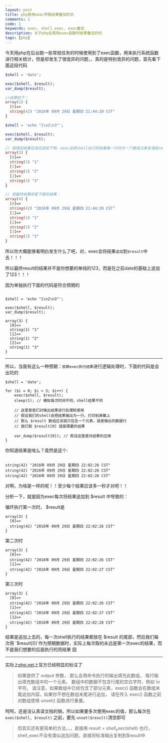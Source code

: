 ```yaml
---
layout: post
title: php使用exec导致结果叠加的坑
comments: 1
code: 1
keywords: exec, shell_exec, exec叠加
description: 关于php在使用exec函数时结果叠加的坑
tags: [php]
---
```


今天用php在后台跑一些常规任务的时候使用到了exec函数，用来执行系统函数进行相关统计，但是却发生了很诡异的问题，，真的是特别诡异的问题，首先看下面这段代码

```php
$shell = 'date';

exec($shell, $result);
var_dump($result);

//结果如下：
array(1) {
  [0]=>
  string(42) "2016年 09月 29日 星期四 21:44:20 CST"
}

$shell = 'echo "1\n2\n3"';

exec($shell, $result);
var_dump($result);

// 按理说结果应该应该如下啊，exec会把shell执行的结果每一行作为一个数组元素复值给result：
array(3) {
  [0]=>
  string(1) "1"
  [1]=>
  string(1) "2"
  [2]=>
  string(1) "3"
}

// 但最终结果却是下面的结果：
array(4) {
  [0]=>
  string(42) "2016年 09月 29日 星期四 21:44:20 CST"
  [1]=>
  string(1) "1"
  [2]=>
  string(1) "2"
  [3]=>
  string(1) "3"
}

```

所以你大概能够看明白发生什么了吧，对，exec会将结果`追加`到`$result`中去！！！

所以最终result的结果并不是你想要的单纯的123，而是在之前date的基础上追加了123！！！

因为单独执行下面的代码是符合预期的

```

$shell = 'echo "1\n2\n3"';

exec($shell, $result);
var_dump($result);

array(3) {
  [0]=>
  string(1) "1"
  [1]=>
  string(1) "2"
  [2]=>
  string(1) "3"
}

```

----

所以，当我有这么一种预期：`依赖exec执行结果`进行逻辑处理时，下面的代码是会出坑的

```
$shell = 'date';

for ($i = 0; $i < 3; $i++) {
    exec($shell, $result);
    sleep(1); // 模拟每次时间不同，shell结果不同

    // 这里是我们对输出结果进行处理和使用
    // 假设我们的shell会把结果输出为一行，打印到屏幕上
    // 那么 $result 数组应该就只包含一个元素，就是输出的数据行
    // 我们取 $result[0] 就是需要的结果

    var_dump($result[0]); // 假设这里是对结果的应用
}

```

你知道结果是啥么？竟然是这个:

```

string(42) "2016年 09月 29日 星期四 22:02:26 CST"
string(42) "2016年 09月 29日 星期四 22:02:26 CST"
string(42) "2016年 09月 29日 星期四 22:02:26 CST"

```

对啊，为啥是一样的呢！！至少每个结果应该多一秒才对吧！！

分析一下，就是因为exec每次将结果追加到 $result 中导致的：

循环执行第一次时， $result是

```
array(3) {
  [0]=>
  string(42) "2016年 09月 29日 星期四 22:02:26 CST"
}
```

第二次时

```
array(3) {
  [0]=>
  string(42) "2016年 09月 29日 星期四 22:02:26 CST"
  [1]=>
  string(42) "2016年 09月 29日 星期四 22:02:27 CST"
}
```

第三次时

```
array(3) {
  [0]=>
  string(42) "2016年 09月 29日 星期四 22:02:26 CST"
  [1]=>
  string(42) "2016年 09月 29日 星期四 22:02:27 CST"
  [12=>
  string(42) "2016年 09月 29日 星期四 22:02:28 CST"
}
```

结果是追加上去的，每一次shell执行的结果都放在 $result 的尾部，然后我们每次用 `$result[0]`作为预期数据时，实际上每次取的永远是第一次exec的结果，而不是我们想要的后面执行的而结果 囧

----

实际上[php.net](http://php.net/manual/zh/function.exec.php)上官方已经明显的标注了

>  如果提供了 output 参数， 那么会用命令执行的输出填充此数组， 每行输出填充数组中的一个元素。 数组中的数据不包含行尾的空白字符，例如 \n 字符。 请注意，如果数组中已经包含了部分元素，exec() 函数会在数组末尾追加内容。如果你不想在数组末尾进行追加， 请在传入 exec() 函数之前 对数组使用 unset() 函数进行重置。

呵呵，还是没认真读文档的锅，所以如果要多次使用exec的值，那么每次在`exec($shell, $result)`
之前，要先 `unset($result)`清空即可

> 但其实还有更简单的方法，，，直接用 $result = shell_exec($shell) 也行，shell_exec不会有类似追加问题，直接将标准输出复制到$result中


